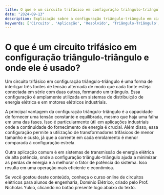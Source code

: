 ```yaml
---
title: O que é um circuito trifásico em configuração triângulo-triângulo e onde ele é usado?
date: "2024-09-13"
description: Explicação sobre a configuração triângulo-triângulo em circuitos trifásicos e suas aplicações.
keywords: ['Circuito', 'Aplicação', 'Resolvido', 'Triângulo-Triângulo', 'Usado', 'Fator', 'Potência']
---
```


# O que é um circuito trifásico em configuração triângulo-triângulo e onde ele é usado?

Um circuito trifásico em configuração triângulo-triângulo é uma forma de interligar três fontes de tensão alternada de modo que cada fonte esteja conectada em série com duas outras, formando um triângulo. Essa configuração é amplamente utilizada em sistemas de distribuição de energia elétrica e em motores elétricos industriais.

A principal vantagem da configuração triângulo-triângulo é a capacidade de fornecer uma tensão constante e equilibrada, mesmo que haja uma falha em uma das fases. Isso é particularmente útil em aplicações industriais onde a continuidade do fornecimento de energia é crucial. Além disso, essa configuração permite a utilização de transformadores trifásicos de menor tamanho e custo, já que a corrente em cada enrolamento é menor comparada à configuração estrela.

Outra aplicação comum é em sistemas de transmissão de energia elétrica de alta potência, onde a configuração triângulo-triângulo ajuda a minimizar as perdas de energia e a melhorar o fator de potência do sistema. Isso resulta em uma operação mais eficiente e econômica.

Se você gostou deste conteúdo, conheça o curso online de circuitos elétricos para alunos de engenharia, Domínio Elétrico, criado pelo Prof. Nicholas Yukio, clicando no botão presente logo abaixo do texto.